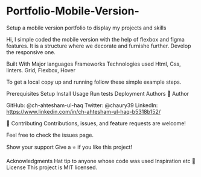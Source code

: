 # Portfolio-Mobile-Version-
Setup a mobile version portfolio to display my projects and skills

Hi, I simple coded the mobile version with the help of flexbox and figma features. It is a structure where we decorate and furnishe further. Develop the responsive one.

Built With Major languages Frameworks Technologies used Html, Css, linters.
Grid,
Flexbox,
Hover

To get a local copy up and running follow these simple example steps.

Prerequisites 
Setup 
Install 
Usage 
Run 
tests
Deployment 
Authors 
👤 Author

GitHub: @ch-ahtesham-ul-haq Twitter: @chaury39 
LinkedIn: https://www.linkedin.com/in/ch-ahtesham-ul-haq-b5318b152/

🤝 Contributing Contributions, issues, and feature requests are welcome!

Feel free to check the issues page.

Show your support Give a ⭐️ if you like this project!

Acknowledgments Hat tip to anyone whose code was used Inspiration etc 
📝 License
 This project is MIT licensed.
